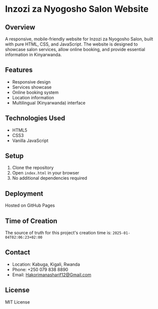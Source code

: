 # Inzozi za Nyogosho Salon Website

## Overview
A responsive, mobile-friendly website for Inzozi za Nyogosho Salon, built with pure HTML, CSS, and JavaScript. The website is designed to showcase salon services, allow online booking, and provide essential information in Kinyarwanda.

## Features
- Responsive design
- Services showcase
- Online booking system
- Location information
- Multilingual (Kinyarwanda) interface

## Technologies Used
- HTML5
- CSS3
- Vanilla JavaScript

## Setup
1. Clone the repository
2. Open `index.html` in your browser
3. No additional dependencies required

## Deployment
Hosted on GitHub Pages

## Time of Creation
The source of truth for this project's creation time is: `2025-01-04T02:06:23+02:00`

## Contact
- Location: Kabuga, Kigali, Rwanda
- Phone: +250 079 838 8890
- Email: Hakorimanasharif12@Gmail.com

## License
MIT License
